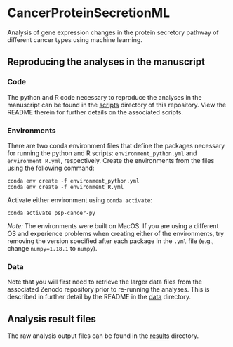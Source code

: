 # CancerProteinSecretionML
Analysis of gene expression changes in the protein secretory pathway of different cancer types using machine learning.

## Reproducing the analyses in the manuscript

### Code
The python and R code necessary to reproduce the analyses in the manuscript can be found in the [scripts](scripts) directory of this repository. View the README therein for further details on the associated scripts.

### Environments
There are two conda environment files that define the packages necessary for running the python and R scripts: `environment_python.yml` and `environment_R.yml`, respectively. Create the environments from the files using the following command:
```
conda env create -f environment_python.yml
conda env create -f environment_R.yml
```

Activate either environment using `conda activate`:
```
conda activate psp-cancer-py
```

_Note:_ The environments were built on MacOS. If you are using a different OS and experience problems when creating either of the environments, try removing the version specified after each package in the `.yml` file (e.g., change `numpy=1.18.1` to `numpy`).

### Data
Note that you will first need to retrieve the larger data files from the associated Zenodo repository prior to re-running the analyses. This is described in further detail by the README in the [data](data) directory.


## Analysis result files
The raw analysis output files can be found in the [results](results) directory.



